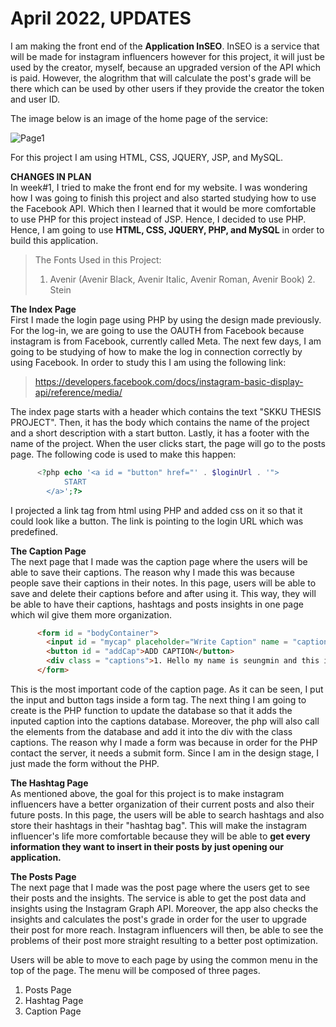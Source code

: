 <h1>April 2022, UPDATES</h1>
I am making the front end of the <b>Application InSEO</b>.
InSEO is a service that will be made for instagram influencers however for this project, it will just be used by the creator, myself, because
an upgraded version of the API which is paid. However, the alogrithm that will calculate the post's grade will be there which can be used by other users
if they provide the creator the token and user ID.

The image below is an image of the home page of the service:

![Page1](https://user-images.githubusercontent.com/101083759/163997074-8aac57c6-31dc-4cb7-aa29-6c7f35e67442.PNG)

For this project I am using HTML, CSS, JQUERY, JSP, and MySQL.

**CHANGES IN PLAN**<br/>
In week#1, I tried to make the front end for my website.
I was wondering how I was going to finish this project and also started studying how to use the Facebook API.
Which then I learned that it would be more comfortable to use PHP for this project instead of JSP.
Hence, I decided to use PHP. <br/> 
Hence, I am going to use **HTML, CSS, JQUERY, PHP, and MySQL** in order to build this application. 

>The Fonts Used in this Project:
> 1. Avenir (Avenir Black, Avenir Italic, Avenir Roman, Avenir Book) 2. Stein

**The Index Page**<br/>
First I made the login page using PHP by using the design made previously. For the log-in, we are going to use the OAUTH from Facebook because instagram is from Facebook, currently called Meta. The next few days, I am going to be studying of how to make the log in connection correctly by using Facebook. In order to study this I am using the following link: <br/>
>https://developers.facebook.com/docs/instagram-basic-display-api/reference/media/

The index page starts with a header which contains the text "SKKU THESIS PROJECT". Then, it has the body which contains the name of the project and a short description with a start button. Lastly, it has a footer with the name of the project. When the user clicks start, the page will go to the posts page. The following code is used to make this happen:
```PHP
      <?php echo '<a id = "button" href="' . $loginUrl . '">
            START
        </a>';?>
 ```
I projected a link tag from html using PHP and added css on it so that it could look like a button. The link is pointing to the login URL which was predefined.

**The Caption Page**<br/>
The next page that I made was the caption page where the users will be able to save their captions. The reason why I made this was because people save their captions in their notes. In this page, users will be able to save and delete their captions before and after using it. This way, they will be able to have their captions, hashtags and posts insights in one page which wil give them more organization.
```HTML
      <form id = "bodyContainer">
        <input id = "mycap" placeholder="Write Caption" name = "caption"></input>
        <button id = "addCap">ADD CAPTION</button>
        <div class = "captions">1. Hello my name is seungmin and this is my thesis project</div>
      </form>
```
This is the most important code of the caption page. As it can be seen, I put the input and button tags inside a form tag. The next thing I am going to create is the PHP function to update the database so that it adds the inputed caption into the captions database. Moreover, the php will also call the elements from the database and add it into the div with the class captions. The reason why I made a form was because in order for the PHP contact the server, it needs a submit form.
Since I am in the design stage, I just made the form without the PHP.

**The Hashtag Page**<br/>
As mentioned above, the goal for this project is to make instagram influencers have a better organization of their current posts and also their future posts. In this page, the users will be able to search hashtags and also store their hashtags in their "hashtag bag". This will make the instagram influencer's life more comfortable because they will be able to **get every information they want to insert in their posts by just opening our application.**

**The Posts Page**<br/>
The next page that I made was the post page where the users get to see their posts and the insights. The service is able to get the post data and insights using the Instagram Graph API. Moreover, the app also checks the insights and calculates the post's grade in order for the user to upgrade their post for more reach. Instagram influencers will then, be able to see the problems of their post more straight resulting to a better post optimization. 

Users will be able to move to each page by using the common menu in the top of the page. The menu will be composed of three pages.
  1. Posts Page
  2. Hashtag Page
  3. Caption Page
